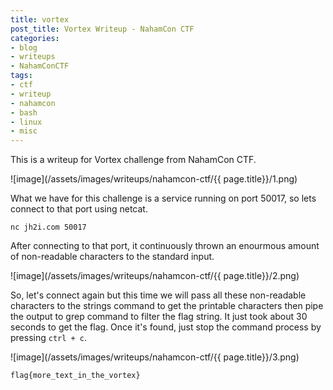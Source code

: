 ```yaml
---
title: vortex
post_title: Vortex Writeup - NahamCon CTF
categories:
- blog
- writeups
- NahamConCTF
tags:
- ctf
- writeup
- nahamcon
- bash
- linux
- misc
---
```


This is a writeup for Vortex challenge from NahamCon CTF.

![image](/assets/images/writeups/nahamcon-ctf/{{ page.title}}/1.png)

What we have for this challenge is a service running on port 50017, so lets connect to that port using netcat.

`nc jh2i.com 50017`

After connecting to that port, it continuously thrown an enourmous amount of non-readable characters to the standard input.

![image](/assets/images/writeups/nahamcon-ctf/{{ page.title}}/2.png)

So, let's connect again but this time we will pass all these non-readable characters to the strings command to get the printable characters then pipe the output to grep command to filter the flag string. It just took about 30 seconds to get the flag. Once it's found, just stop the command process by pressing `ctrl + c`.

![image](/assets/images/writeups/nahamcon-ctf/{{ page.title}}/3.png)

`flag{more_text_in_the_vortex}`
